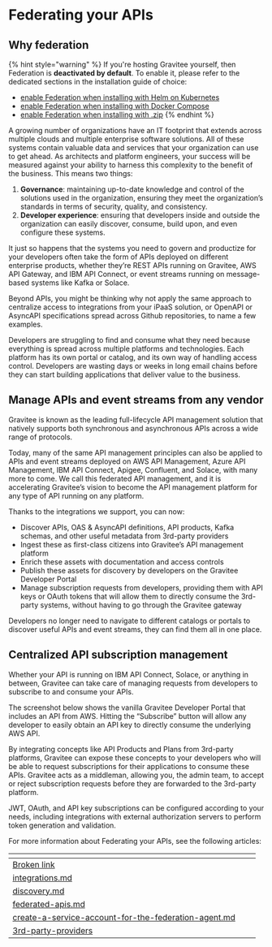 # Federating your APIs

## Why federation

{% hint style="warning" %}
If you're hosting Gravitee yourself, then Federation is **deactivated by default**. To enable it, please refer to the dedicated sections in the installation guide of choice:

* [enable Federation when installing with Helm on Kubernetes](../../installation-and-upgrades/install-on-kubernetes.md#federation)
* [enable Federation when installing with Docker Compose](../../installation-and-upgrades/install-on-docker/custom-install-with-docker-compose.md#enable-federation)
* [enable Federation when installing with .zip](../../installation-and-upgrades/install-with-.zip.md#federation)
{% endhint %}

A growing number of organizations have an IT footprint that extends across multiple clouds and multiple enterprise software solutions. All of these systems contain valuable data and services that your organization can use to get ahead. As architects and platform engineers, your success will be measured against your ability to harness this complexity to the benefit of the business. This means two things:

1. **Governance**: maintaining up-to-date knowledge and control of the solutions used in the organization, ensuring they meet the organization’s standards in terms of security, quality, and consistency.
2. **Developer experience**: ensuring that developers inside and outside the organization can easily discover, consume, build upon, and even configure these systems.&#x20;

It just so happens that the systems you need to govern and productize for your developers often take the form of APIs deployed on different enterprise products, whether they’re REST APIs running on Gravitee, AWS API Gateway, and IBM API Connect, or event streams running on message-based systems like Kafka or Solace.

Beyond APIs, you might be thinking why not apply the same approach to centralize access to integrations from your iPaaS solution, or OpenAPI or AsyncAPI specifications spread across Github repositories, to name a few examples.

Developers are struggling to find and consume what they need because everything is spread across multiple platforms and technologies. Each platform has its own portal or catalog, and its own way of handling access control. Developers are wasting days or weeks in long email chains before they can start building applications that deliver value to the business.

## Manage APIs and event streams from any vendor

Gravitee is known as the leading full-lifecycle API management solution that natively supports both synchronous and asynchronous APIs across a wide range of protocols.

Today, many of the same API management principles can also be applied to APIs and event streams deployed on AWS API Management, Azure API Management, IBM API Connect, Apigee, Confluent, and Solace, with many more to come. We call this federated API management, and it is accelerating Gravitee’s vision to become the API management platform for any type of API running on any platform.

Thanks to the integrations we support, you can now:

* Discover APIs, OAS & AsyncAPI definitions, API products, Kafka schemas, and other useful metadata from 3rd-party providers
* Ingest these as first-class citizens into Gravitee’s API management platform
* Enrich these assets with documentation and access controls
* Publish these assets for discovery by developers on the Gravitee Developer Portal
* Manage subscription requests from developers, providing them with API keys or OAuth tokens that will allow them to directly consume the 3rd-party systems, without having to go through the Gravitee gateway

Developers no longer need to navigate to different catalogs or portals to discover useful APIs and event streams, they can find them all in one place.

## Centralized API subscription management

Whether your API is running on IBM API Connect, Solace, or anything in between, Gravitee can take care of managing requests from developers to subscribe to and consume your APIs.

The screenshot below shows the vanilla Gravitee Developer Portal that includes an API from AWS. Hitting the “Subscribe” button will allow any developer to easily obtain an API key to directly consume the underlying AWS API.

By integrating concepts like API Products and Plans from 3rd-party platforms, Gravitee can expose these concepts to your developers who will be able to request subscriptions for their applications to consume these APIs. Gravitee acts as a middleman, allowing you, the admin team, to accept or reject subscription requests before they are forwarded to the 3rd-party platform.&#x20;

JWT, OAuth, and API key subscriptions can be configured according to your needs, including integrations with external authorization servers to perform token generation and validation.



For more information about Federating your APIs, see the following articles:&#x20;



<table data-view="cards"><thead><tr><th data-type="content-ref"></th><th></th><th></th></tr></thead><tbody><tr><td><a href="broken-reference">Broken link</a></td><td></td><td></td></tr><tr><td><a href="integrations.md">integrations.md</a></td><td></td><td></td></tr><tr><td><a href="discovery.md">discovery.md</a></td><td></td><td></td></tr><tr><td><a href="federated-apis.md">federated-apis.md</a></td><td></td><td></td></tr><tr><td><a href="create-a-service-account-for-the-federation-agent.md">create-a-service-account-for-the-federation-agent.md</a></td><td></td><td></td></tr><tr><td><a href="3rd-party-providers/">3rd-party-providers</a></td><td></td><td></td></tr></tbody></table>
